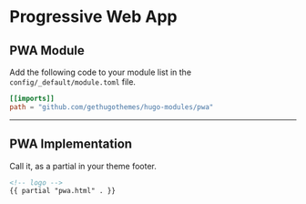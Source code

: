 # Progressive Web App

## PWA Module

Add the following code to your module list in the `config/_default/module.toml` file.

```toml
[[imports]]
path = "github.com/gethugothemes/hugo-modules/pwa"
```

<hr>

## PWA Implementation

Call it, as a partial in your theme footer.

```html
<!-- logo -->
{{ partial "pwa.html" . }}
```